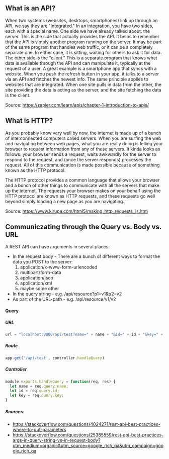 ## What is an API?
When two systems (websites, desktops, smartphones) link up through an API, we say they are "integrated." In an integration, you have two sides, each with a special name. One side we have already talked about: the server. This is the side that actually provides the API. It helps to remember that the API is simply another program running on the server. It may be part of the same program that handles web traffic, or it can be a completely separate one. In either case, it is sitting, waiting for others to ask it for data. The other side is the "client." This is a separate program that knows what data is available through the API and can manipulate it, typically at the request of a user. A great example is a smartphone app that syncs with a website. When you push the refresh button in your app, it talks to a server via an API and fetches the newest info. The same principle applies to websites that are integrated. When one site pulls in data from the other, the site providing the data is acting as the server, and the site fetching the data is the client.

 Source: https://zapier.com/learn/apis/chapter-1-introduction-to-apis/


## What is HTTP?
As you probably know very well by now, the internet is made up of a bunch of interconnected computers called servers. When you are surfing the web and navigating between web pages, what you are really doing is telling your browser to request information from any of these servers. It kinda looks as follows: your browser sends a request, waits awkwardly for the server to respond to the request, and (once the server responds) processes the request. All of this communication is made possible because of something known as the HTTP protocol.

The HTTP protocol provides a common language that allows your browser and a bunch of other things to communicate with all the servers that make up the internet. The requests your browser makes on your behalf using the HTTP protocol are known as HTTP requests, and these requests go well beyond simply loading a new page as you are navigating.

Source: https://www.kirupa.com/html5/making_http_requests_js.htm

## Communiczating through the Query vs. Body vs. URL
A REST API can have arguments in several places:
- In the request body - There are a bunch of different ways to format the data you POST to the server:
    1. application/x-www-form-urlencoded
    2. multipart/form-data
    3. application/json
    4. application/xml
    6. maybe some other
- In the query string - e.g. /api/resource?p1=v1&p2=v2
- As part of the URL-path - e.g. /api/resource/v1/v2


#### Query
##### URL
```javascript
url = "localhost:8080/api/test?name=" + name + "&id=" + id + "&key=" + key;
```
##### Route
```javascript
app.get('/api/test', controller.handleQuery)
```
##### Controller
``` javascript
module.exports.handleQuery = function(req, res) {
  let name = req.query.name;
  let id = req.query.id;
  let key = req.query.key;
}
```
##### Sources:
- https://stackoverflow.com/questions/4024271/rest-api-best-practices-where-to-put-parameters
- https://stackoverflow.com/questions/25385559/rest-api-best-practices-args-in-query-string-vs-in-request-body?utm_medium=organic&utm_source=google_rich_qa&utm_campaign=google_rich_qa
